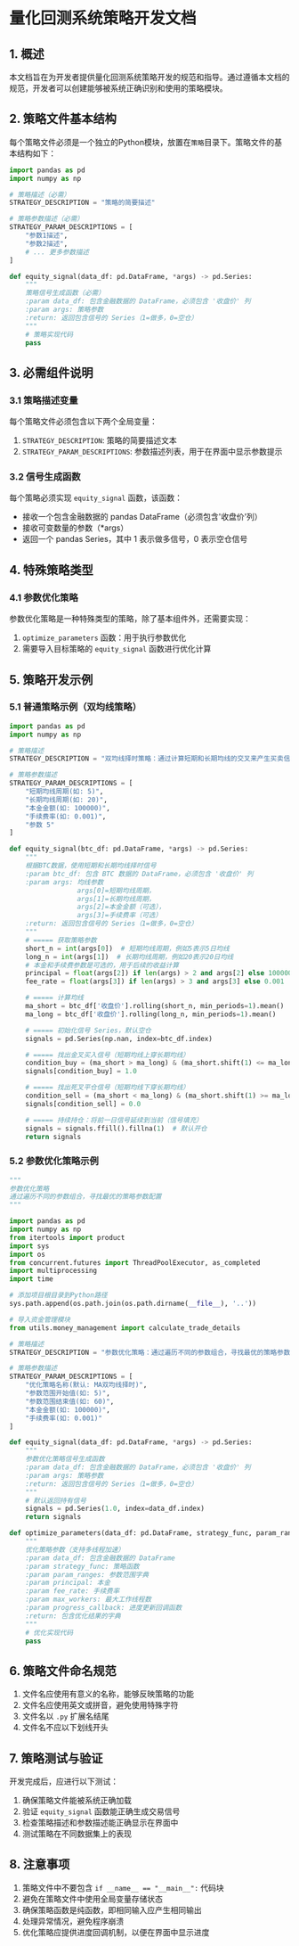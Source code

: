 # 量化回测系统策略开发文档

## 1. 概述

本文档旨在为开发者提供量化回测系统策略开发的规范和指导。通过遵循本文档的规范，开发者可以创建能够被系统正确识别和使用的策略模块。

## 2. 策略文件基本结构

每个策略文件必须是一个独立的Python模块，放置在`策略`目录下。策略文件的基本结构如下：

```python
import pandas as pd
import numpy as np

# 策略描述（必需）
STRATEGY_DESCRIPTION = "策略的简要描述"

# 策略参数描述（必需）
STRATEGY_PARAM_DESCRIPTIONS = [
    "参数1描述",
    "参数2描述",
    # ... 更多参数描述
]

def equity_signal(data_df: pd.DataFrame, *args) -> pd.Series:
    """
    策略信号生成函数（必需）
    :param data_df: 包含金融数据的 DataFrame，必须包含 '收盘价' 列
    :param args: 策略参数
    :return: 返回包含信号的 Series（1=做多，0=空仓）
    """
    # 策略实现代码
    pass
```

## 3. 必需组件说明

### 3.1 策略描述变量
每个策略文件必须包含以下两个全局变量：

1. `STRATEGY_DESCRIPTION`: 策略的简要描述文本
2. `STRATEGY_PARAM_DESCRIPTIONS`: 参数描述列表，用于在界面中显示参数提示

### 3.2 信号生成函数
每个策略必须实现 `equity_signal` 函数，该函数：
- 接收一个包含金融数据的 pandas DataFrame（必须包含'收盘价'列）
- 接收可变数量的参数（*args）
- 返回一个 pandas Series，其中 1 表示做多信号，0 表示空仓信号

## 4. 特殊策略类型

### 4.1 参数优化策略
参数优化策略是一种特殊类型的策略，除了基本组件外，还需要实现：

1. `optimize_parameters` 函数：用于执行参数优化
2. 需要导入目标策略的 `equity_signal` 函数进行优化计算

## 5. 策略开发示例

### 5.1 普通策略示例（双均线策略）
```python
import pandas as pd
import numpy as np

# 策略描述
STRATEGY_DESCRIPTION = "双均线择时策略：通过计算短期和长期均线的交叉来产生买卖信号。当短期均线上穿长期均线时买入，下穿时卖出。"

# 策略参数描述
STRATEGY_PARAM_DESCRIPTIONS = [
    "短期均线周期(如: 5)",
    "长期均线周期(如: 20)",
    "本金金额(如: 100000)",
    "手续费率(如: 0.001)",
    "参数 5"
]

def equity_signal(btc_df: pd.DataFrame, *args) -> pd.Series:
    """
    根据BTC数据，使用短期和长期均线择时信号
    :param btc_df: 包含 BTC 数据的 DataFrame，必须包含 '收盘价' 列
    :param args: 均线参数 
                 args[0]=短期均线周期，
                 args[1]=长期均线周期，
                 args[2]=本金金额（可选），
                 args[3]=手续费率（可选）
    :return: 返回包含信号的 Series（1=做多，0=空仓）
    """
    # ===== 获取策略参数
    short_n = int(args[0])  # 短期均线周期，例如5表示5日均线
    long_n = int(args[1])  # 长期均线周期，例如20表示20日均线
    # 本金和手续费参数是可选的，用于后续的收益计算
    principal = float(args[2]) if len(args) > 2 and args[2] else 100000.0  # 默认本金10万元
    fee_rate = float(args[3]) if len(args) > 3 and args[3] else 0.001  # 默认手续费率0.1%

    # ===== 计算均线
    ma_short = btc_df['收盘价'].rolling(short_n, min_periods=1).mean()
    ma_long = btc_df['收盘价'].rolling(long_n, min_periods=1).mean()

    # ===== 初始化信号 Series，默认空仓
    signals = pd.Series(np.nan, index=btc_df.index)

    # ===== 找出金叉买入信号（短期均线上穿长期均线）
    condition_buy = (ma_short > ma_long) & (ma_short.shift(1) <= ma_long.shift(1))
    signals[condition_buy] = 1.0

    # ===== 找出死叉平仓信号（短期均线下穿长期均线）
    condition_sell = (ma_short < ma_long) & (ma_short.shift(1) >= ma_long.shift(1))
    signals[condition_sell] = 0.0

    # ===== 持续持仓：将前一日信号延续到当前（信号填充）
    signals = signals.ffill().fillna(1)  # 默认开仓
    return signals
```

### 5.2 参数优化策略示例
```python
"""
参数优化策略
通过遍历不同的参数组合，寻找最优的策略参数配置
"""

import pandas as pd
import numpy as np
from itertools import product
import sys
import os
from concurrent.futures import ThreadPoolExecutor, as_completed
import multiprocessing
import time

# 添加项目根目录到Python路径
sys.path.append(os.path.join(os.path.dirname(__file__), '..'))

# 导入资金管理模块
from utils.money_management import calculate_trade_details

# 策略描述
STRATEGY_DESCRIPTION = "参数优化策略：通过遍历不同的参数组合，寻找最优的策略参数配置，适用于各种金融数据类型。支持生成所有可能的短期和长期均线组合（短期 < 长期）。"

# 策略参数描述
STRATEGY_PARAM_DESCRIPTIONS = [
    "优化策略名称(默认: MA双均线择时)",
    "参数范围开始值(如: 5)",
    "参数范围结束值(如: 60)",
    "本金金额(如: 100000)",
    "手续费率(如: 0.001)"
]

def equity_signal(data_df: pd.DataFrame, *args) -> pd.Series:
    """
    参数优化策略信号生成函数
    :param data_df: 包含金融数据的 DataFrame，必须包含 '收盘价' 列
    :param args: 策略参数
    :return: 返回包含信号的 Series（1=做多，0=空仓）
    """
    # 默认返回持有信号
    signals = pd.Series(1.0, index=data_df.index)
    return signals

def optimize_parameters(data_df: pd.DataFrame, strategy_func, param_ranges: dict, principal: float = 100000.0, fee_rate: float = 0.001, max_workers: int = None, progress_callback=None) -> dict:
    """
    优化策略参数（支持多线程加速）
    :param data_df: 包含金融数据的 DataFrame
    :param strategy_func: 策略函数
    :param param_ranges: 参数范围字典
    :param principal: 本金
    :param fee_rate: 手续费率
    :param max_workers: 最大工作线程数
    :param progress_callback: 进度更新回调函数
    :return: 包含优化结果的字典
    """
    # 优化实现代码
    pass
```

## 6. 策略文件命名规范

1. 文件名应使用有意义的名称，能够反映策略的功能
2. 文件名应使用英文或拼音，避免使用特殊字符
3. 文件名以 `.py` 扩展名结尾
4. 文件名不应以下划线开头

## 7. 策略测试与验证

开发完成后，应进行以下测试：

1. 确保策略文件能被系统正确加载
2. 验证 `equity_signal` 函数能正确生成交易信号
3. 检查策略描述和参数描述能正确显示在界面中
4. 测试策略在不同数据集上的表现

## 8. 注意事项

1. 策略文件中不要包含 `if __name__ == "__main__":` 代码块
2. 避免在策略文件中使用全局变量存储状态
3. 确保策略函数是纯函数，即相同输入应产生相同输出
4. 处理异常情况，避免程序崩溃
5. 优化策略应提供进度回调机制，以便在界面中显示进度